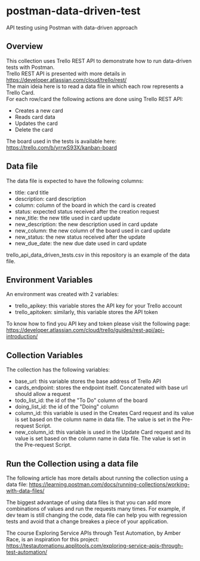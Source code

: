 # postman-data-driven-test
API testing using Postman with data-driven approach
## Overview
This collection uses Trello REST API to demonstrate how to run data-driven tests with Postman.  
Trello REST API is presented with more details in https://developer.atlassian.com/cloud/trello/rest/  
The main ideia here is to read a data file in which each row represents a Trello Card.  
For each row/card the following actions are done using Trello REST API:  
- Creates a new card
- Reads card data
- Updates the card
- Delete the card
  
The board used in the tests is available here: https://trello.com/b/yrrwS93X/kanban-board  
## Data file
The data file is expected to have the following columns:  
- title: card title
- description: card description
- column: column of the board in which the card is created
- status: expected status received after the creation request
- new_title: the new title used in card update
- new_description: the new description used in card update
- new_column: the new column of the board used in card update
- new_status: the new status received after the update
- new_due_date: the new due date used in card update
  
trello_api_data_driven_tests.csv in this repository is an example of the data file.  

## Environment Variables
An environment was created with 2 variables:  
- trello_apikey: this variable stores the API key for your Trello account
- trello_apitoken: similarly, this variable stores the API token

To know how to find you API key and token please visit the following page: https://developer.atlassian.com/cloud/trello/guides/rest-api/api-introduction/  
## Collection Variables
The collection has the following variables:  
- base_url: this variable stores the base address of Trello API
- cards_endpoint: stores the endpoint itself. Concatenated with base url should allow a request
- todo_list_id: the id of the "To Do" column of the board
- doing_list_id: the id of the "Doing" column
- column_id: this variable is used in the Creates Card request and its value is set based on the column name in data file. The value is set in the Pre-request Script.
- new_column_id: this variable is used in the Update Card request and its value is set based on the column name in data file. The value is set in the Pre-request Script.
  
## Run the Collection using a data file  
The following article has more details about running the collection using a data file: https://learning.postman.com/docs/running-collections/working-with-data-files/  

The biggest advantage of using data files is that you can add more combinations of values and run the requests many times. For example, if dev team is still changing the code, data file can help you with regression tests and avoid that a change breakes a piece of your application.  

The course Exploring Service APIs through Test Automation, by Amber Race, is an inspiration for this project: https://testautomationu.applitools.com/exploring-service-apis-through-test-automation/


